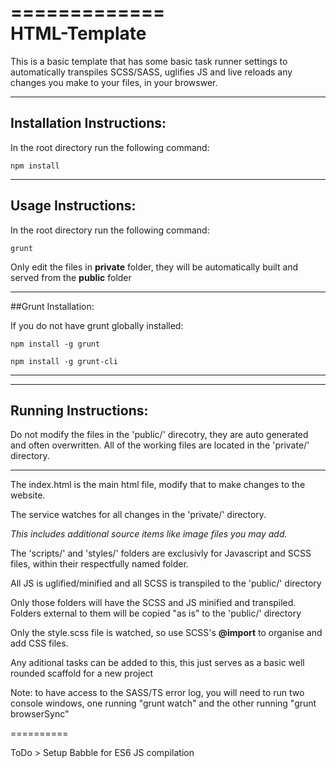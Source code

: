 =============  
HTML-Template
=============

This is a basic template that has some basic task runner settings to automatically transpiles SCSS/SASS, uglifies JS and live reloads any changes you make to your files, in your browswer.

--------------------------
Installation Instructions:
--------------------------

In the root directory run the following command:
```
npm install
```

-------------------
Usage Instructions:
-------------------

In the root directory run the following command:
```
grunt
```

Only edit the files in **private** folder, they will be automatically built and served from the **public** folder

----------------------------
##Grunt Installation:

If you do not have grunt globally installed:

```
npm install -g grunt
```
```
npm install -g grunt-cli
```
----------------------------

---------------------
Running Instructions:
---------------------

Do not modify the files in the 'public/' direcotry, they are auto generated and often overwritten.
All of the working files are located in the 'private/' directory.

--------


The index.html is the main html file, modify that to make changes to the website.

The service watches for all changes in the 'private/' directory.
	
*This includes additional source items like image files you may add.*

The 'scripts/' and 'styles/' folders are exclusivly for Javascript and SCSS files, within their respectfully named folder. 

All JS is uglified/minified and all SCSS is transpiled to the 'public/' directory   

Only those folders will have the SCSS and JS minified and transpiled. Folders external to them will be copied "as is" to the 'public/' directory

Only the style.scss file is watched, so use SCSS's **@import** to organise and add CSS files. 

Any aditional tasks can be added to this, this just serves as a basic well rounded scaffold for a new project


Note: to have access to the SASS/TS error log, you will need to run two console windows, one running "grunt watch" and the other running "grunt browserSync" 

==========

ToDo > Setup Babble for ES6 JS compilation

